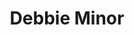 ---
title: Debbie Minor
picture: debbieMinor.png
viewer_title: Debbie Minor
thumbnail: debbieMinor_t.jpg
alt: Debbie Minor
medium: Oil
width: 15"
height: 20"
---